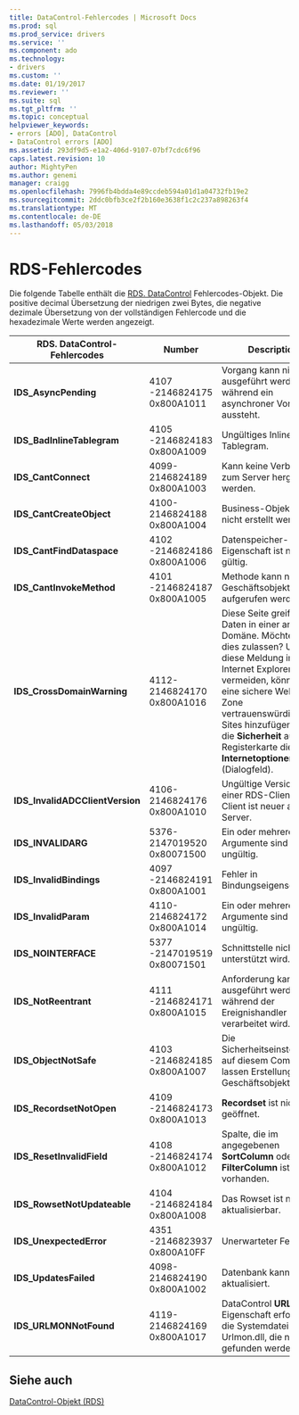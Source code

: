 ```yaml
---
title: DataControl-Fehlercodes | Microsoft Docs
ms.prod: sql
ms.prod_service: drivers
ms.service: ''
ms.component: ado
ms.technology:
- drivers
ms.custom: ''
ms.date: 01/19/2017
ms.reviewer: ''
ms.suite: sql
ms.tgt_pltfrm: ''
ms.topic: conceptual
helpviewer_keywords:
- errors [ADO], DataControl
- DataControl errors [ADO]
ms.assetid: 293df9d5-e1a2-406d-9107-07bf7cdc6f96
caps.latest.revision: 10
author: MightyPen
ms.author: genemi
manager: craigg
ms.openlocfilehash: 7996fb4bdda4e89ccdeb594a01d1a04732fb19e2
ms.sourcegitcommit: 2ddc0bfb3ce2f2b160e3638f1c2c237a898263f4
ms.translationtype: MT
ms.contentlocale: de-DE
ms.lasthandoff: 05/03/2018
---
```

# <a name="datacontrol-object-error-codes"></a>RDS-Fehlercodes
Die folgende Tabelle enthält die [RDS. DataControl](../../../ado/reference/rds-api/datacontrol-object-rds.md) Fehlercodes-Objekt. Die positive decimal Übersetzung der niedrigen zwei Bytes, die negative dezimale Übersetzung von der vollständigen Fehlercode und die hexadezimale Werte werden angezeigt.

|RDS. DataControl-Fehlercodes|Number|Description|
|---------------------------------|------------|-----------------|
|**IDS_AsyncPending**|4107 -2146824175 0x800A1011|Vorgang kann nicht ausgeführt werden, während ein asynchroner Vorgang aussteht.|
|**IDS_BadInlineTablegram**|4105 -2146824183 0x800A1009|Ungültiges Inline Tablegram.|
|**IDS_CantConnect**|4099-2146824189 0x800A1003|Kann keine Verbindung zum Server hergestellt werden.|
|**IDS_CantCreateObject**|4100-2146824188 0x800A1004|Business-Objekt kann nicht erstellt werden.|
|**IDS_CantFindDataspace**|4102 -2146824186 0x800A1006|Datenspeicher-Eigenschaft ist nicht gültig.|
|**IDS_CantInvokeMethod**|4101 -2146824187 0x800A1005|Methode kann nicht für Geschäftsobjekt aufgerufen werden.|
|**IDS_CrossDomainWarning**|4112-2146824170 0x800A1016|Diese Seite greift auf Daten in einer anderen Domäne. Möchten Sie dies zulassen? Um diese Meldung in Internet Explorer zu vermeiden, können Sie eine sichere Website zu Zone vertrauenswürdiger Sites hinzufügen, auf die **Sicherheit** auf der Registerkarte die **Internetoptionen** (Dialogfeld).|
|**IDS_InvalidADCClientVersion**|4106-2146824176 0x800A1010|Ungültige Version in einer RDS-Client – Client ist neuer als die Server.|
|**IDS_INVALIDARG**|5376-2147019520 0x80071500|Ein oder mehrere Argumente sind ungültig.|
|**IDS_InvalidBindings**|4097 -2146824191 0x800A1001|Fehler in Bindungseigenschaft.|
|**IDS_InvalidParam**|4110-2146824172 0x800A1014|Ein oder mehrere Argumente sind ungültig.|
|**IDS_NOINTERFACE**|5377 -2147019519 0x80071501|Schnittstelle nicht unterstützt wird.|
|**IDS_NotReentrant**|4111 -2146824171 0x800A1015|Anforderung kann nicht ausgeführt werden, während der Ereignishandler noch verarbeitet wird.|
|**IDS_ObjectNotSafe**|4103 -2146824185 0x800A1007|Die Sicherheitseinstellungen auf diesem Computer lassen Erstellung Geschäftsobjekts sein.|
|**IDS_RecordsetNotOpen**|4109 -2146824173 0x800A1013|**Recordset** ist nicht geöffnet.|
|**IDS_ResetInvalidField**|4108 -2146824174 0x800A1012|Spalte, die im angegebenen **SortColumn** oder **FilterColumn** ist nicht vorhanden.|
|**IDS_RowsetNotUpdateable**|4104 -2146824184 0x800A1008|Das Rowset ist nicht aktualisierbar.|
|**IDS_UnexpectedError**|4351 -2146823937 0x800A10FF|Unerwarteter Fehler.|
|**IDS_UpdatesFailed**|4098-2146824190 0x800A1002|Datenbank kann nicht aktualisiert.|
|**IDS_URLMONNotFound**|4119-2146824169 0x800A1017|DataControl **URL** Eigenschaft erfordert die Systemdatei Urlmon.dll, die nicht gefunden werden kann.|

## <a name="see-also"></a>Siehe auch
 [DataControl-Objekt (RDS)](../../../ado/reference/rds-api/datacontrol-object-rds.md)
